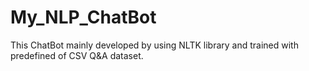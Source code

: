 # My_NLP_ChatBot
This ChatBot mainly developed by using NLTK library and trained with predefined of CSV Q&A dataset.

